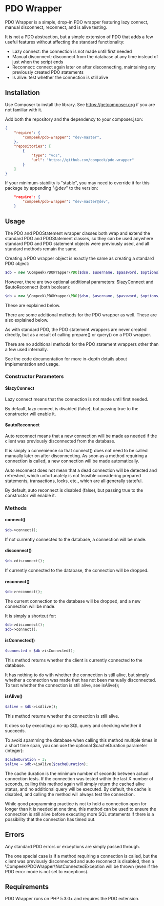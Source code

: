 PDO Wrapper
===========

PDO Wrapper is a simple, drop-in PDO wrapper featuring lazy connect, manual disconnect, reconnect, and is alive testing.

It is not a PDO abstraction, but a simple extension of PDO that adds a few useful features without affecting the
standard functionality:

- Lazy connect: the connection is not made until first needed
- Manual disconnect: disconnect from the database at any time instead of just when the script ends
- Reconnect: connect again later on after disconnecting, maintaining any previously created PDO statements
- Is alive: test whether the connection is still alive 

## Installation

Use Composer to install the library. See https://getcomposer.org if you are not familiar with it.

Add both the repository and the dependency to your composer.json:

```json
{
    "require": {
        "compeek/pdo-wrapper": "dev-master",
    },
    "repositories": [
        {
            "type": "vcs",
            "url": "https://github.com/compeek/pdo-wrapper"
        }
    ]
}
```

If your minimum-stability is "stable", you may need to override it for this package by appending "@dev" to the version:

```json
    "require": {
        "compeek/pdo-wrapper": "dev-master@dev",
    }
```

## Usage

The PDO and PDOStatement wrapper classes both wrap and extend the standard PDO and PDOStatement classes, so they can be
used anywhere standard PDO and PDO statement objects were previously used, and all standard methods remain the same.

Creating a PDO wrapper object is exactly the same as creating a standard PDO object: 

```php
$db = new \Compeek\PDOWrapper\PDO($dsn, $username, $password, $options);
```

However, there are two optional additional parameters: $lazyConnect and $autoReconnect (both boolean):

```php
$db = new \Compeek\PDOWrapper\PDO($dsn, $username, $password, $options, $lazyConnect, $autoReconnect);
```

These are explained below.

There are some additional methods for the PDO wrapper as well. These are also explained below.

As with standard PDO, the PDO statement wrappers are never created directly, but as a result of calling prepare() or 
query() on a PDO wrapper.

There are no additional methods for the PDO statement wrappers other than a few used internally.

See the code documentation for more in-depth details about implementation and usage.

### Constructor Parameters

#### $lazyConnect

Lazy connect means that the connection is not made until first needed.

By default, lazy connect is disabled (false), but passing true to the constructor will enable it.

#### $autoReconnect

Auto reconnect means that a new connection will be made as needed if the client was previously disconnected from the
database.

It is simply a convenience so that connect() does not need to be called manually later on after disconnecting. As soon
as a method requiring a connection is called, a new connection will be made automatically.

Auto reconnect does not mean that a dead connection will be detected and refreshed, which unfortunately is not feasible
considering prepared statements, transactions, locks, etc., which are all generally stateful.

By default, auto reconnect is disabled (false), but passing true to the constructor will enable it.

### Methods

#### connect()

```php
$db->connect();
```

If not currently connected to the database, a connection will be made.

#### disconnect()

```php
$db->disconnect();
```

If currently connected to the database, the connection will be dropped.

#### reconnect()

```php
$db->reconnect();
```

The current connection to the database will be dropped, and a new connection will be made.

It is simply a shortcut for:

```php
$db->disconnect();
$db->connect();
```

#### isConnected()

```php
$connected = $db->isConnected();
```

This method returns whether the client is currently connected to the database.

It has nothing to do with whether the connection is still alive, but simply whether a connection was made that has not
been manually disconnected. To test whether the connection is still alive, see isAlive();

#### isAlive()

```php
$alive = $db->isAlive();
```

This method returns whether the connection is still alive.

It does so by executing a no-op SQL query and checking whether it succeeds.

To avoid spamming the database when calling this method multiple times in a short time span, you can use the optional
$cacheDuration parameter (integer):
 
```php
$cacheDuration = 3;
$alive = $db->isAlive($cacheDuration);
```
 
The cache duration is the minimum number of seconds between actual connection tests. If the connection was tested within
the last X number of seconds, calling this method again will simply return the cached alive status, and no additional
query will be executed. By default, the cache is disabled, and calling the method will always test the connection.

While good programming practice is not to hold a connection open for longer than it is needed at one time, this method
can be used to ensure the connection is still alive before executing more SQL statements if there is a possibility that
the connection has timed out.

## Errors

Any standard PDO errors or exceptions are simply passed through.

The one special case is if a method requiring a connection is called, but the client was previously disconnected and
auto reconnect is disabled, then a \Compeek\PDOWrapper\NotConnectedException will be thrown (even if the PDO error mode
is not set to exceptions).

## Requirements

PDO Wrapper runs on PHP 5.3.0+ and requires the PDO extension.
